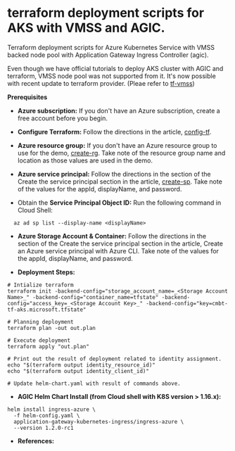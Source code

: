 # terraform deployment scripts for AKS with VMSS and AGIC.

Terraform deployment scripts for Azure Kubernetes Service with VMSS backed node pool with Application Gateway Ingress Controller (agic).

Even though we have official tutorials to deploy AKS cluster with AGIC and terraform, VMSS node pool was not supported from it. It's now possible with recent update to terraform provider. (Pleae refer to [tf-vmss][])

**Prerequisites**  

+ **Azure subscription:** If you don't have an Azure subscription, create a free account before you begin.

+ **Configure Terraform:** Follow the directions in the article, [config-tf][].

+ **Azure resource group:** If you don't have an Azure resource group to use for the demo, [create-rg][]. Take note of the resource group name and location as those values are used in the demo.

+ **Azure service principal:** Follow the directions in the section of the Create the service principal section in the article, [create-sp][]. Take note of the values for the appId, displayName, and password.

+ Obtain the **Service Principal Object ID:** Run the following command in Cloud Shell:  
```
  az ad sp list --display-name <displayName>
``` 
+ **Azure Storage Account & Container:** Follow the directions in the section of the Create the service principal section in the article, Create an Azure service principal with Azure CLI. Take note of the values for the appId, displayName, and password.


* **Deployment Steps:**  

```
# Intialize terraform
terraform init -backend-config="storage_account_name=_<Storage Account Name>_" -backend-config="container_name=tfstate" -backend-config="access_key=_<Storage Account Key>_" -backend-config="key=cmbt-tf-aks.microsoft.tfstate"

# Planning deployment
terraform plan -out out.plan

# Execute deployment
terraform apply "out.plan"

# Print out the result of deployment related to identity assignment.
echo "$(terraform output identity_resource_id)"
echo "$(terraform output identity_client_id)"

# Update helm-chart.yaml with result of commands above.
```

* **AGIC Helm Chart Install (from Cloud shell with K8S version > 1.16.x):**

```
helm install ingress-azure \
  -f helm-config.yaml \
  application-gateway-kubernetes-ingress/ingress-azure \
  --version 1.2.0-rc1
```

* **References:**

[tutorial]: https://docs.microsoft.com/en-us/azure/developer/terraform/create-k8s-cluster-with-aks-applicationgateway-ingress "Tutorial: Create an Application Gateway ingress controller in Azure Kubernetes Service"

[storage-setup]: https://docs.microsoft.com/en-us/azure/developer/terraform/create-k8s-cluster-with-aks-applicationgateway-ingress#configure-azure-storage-to-store-terraform-state "Configure Azure storage to store Terraform state"

[tf-vmss]: https://www.danielstechblog.io/terraform-working-with-aks-multiple-node-pools-in-tf-azure-provider-version-1-37/ "Terraform – Working with AKS multiple node pools in TF Azure provider version 1.37"

[config-tf]: https://docs.microsoft.com/en-us/azure/developer/terraform/install-configure "Quickstart: Install and configure Terraform to provision Azure resources"

[create-rg]: https://docs.microsoft.com/en-us/azure/azure-resource-manager/management/manage-resource-groups-portal#create-resource-groups "Manage Azure Resource Manager resource groups by using the Azure portal"

[create-sp]: https://docs.microsoft.com/en-us/cli/azure/create-an-azure-service-principal-azure-cli?view=azure-cli-latest "Create an Azure service principal with the Azure CLI"


